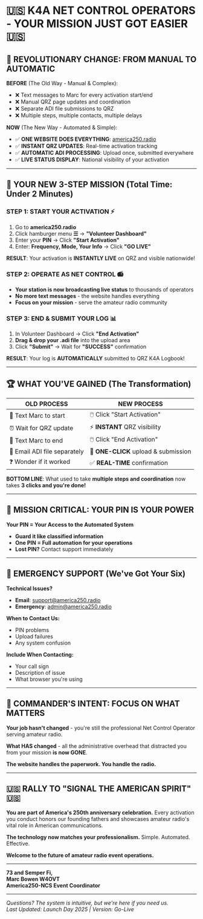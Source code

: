 # 🇺🇸 **K4A NET CONTROL OPERATORS - YOUR MISSION JUST GOT EASIER** 🇺🇸

## **🎯 REVOLUTIONARY CHANGE: FROM MANUAL TO AUTOMATIC**

**BEFORE** (The Old Way - Manual & Complex):
- ❌ Text messages to Marc for every activation start/end
- ❌ Manual QRZ page updates and coordination  
- ❌ Separate ADI file submissions to QRZ
- ❌ Multiple steps, multiple contacts, multiple delays

**NOW** (The New Way - Automated & Simple):
- ✅ **ONE WEBSITE DOES EVERYTHING**: [america250.radio](https://america250.radio)
- ✅ **INSTANT QRZ UPDATES**: Real-time activation tracking  
- ✅ **AUTOMATIC ADI PROCESSING**: Upload once, submitted everywhere
- ✅ **LIVE STATUS DISPLAY**: National visibility of your activation

---

## 🚀 **YOUR NEW 3-STEP MISSION** (Total Time: Under 2 Minutes)

### **STEP 1: START YOUR ACTIVATION** ⚡
1. Go to **america250.radio**
2. Click hamburger menu **☰** → **"Volunteer Dashboard"**
3. Enter your **PIN** → Click **"Start Activation"**
4. Enter: **Frequency, Mode, Your Info** → Click **"GO LIVE"**

**RESULT**: Your activation is **INSTANTLY LIVE** on QRZ and visible nationwide!

### **STEP 2: OPERATE AS NET CONTROL** 📻
- **Your station is now broadcasting live status** to thousands of operators
- **No more text messages** - the website handles everything
- **Focus on your mission** - serve the amateur radio community

### **STEP 3: END & SUBMIT YOUR LOG** 📊
1. In Volunteer Dashboard → Click **"End Activation"**
2. **Drag & drop your .adi file** into the upload area
3. Click **"Submit"** → Wait for **"SUCCESS"** confirmation

**RESULT**: Your log is **AUTOMATICALLY** submitted to QRZ K4A Logbook!

---

## 🏆 **WHAT YOU'VE GAINED** (The Transformation)

| **OLD PROCESS** | **NEW PROCESS** |
|----------------|----------------|
| 📱 Text Marc to start | 🖱️ Click "Start Activation" |
| ⏰ Wait for QRZ update | ⚡ **INSTANT** QRZ visibility |
| 📱 Text Marc to end | 🖱️ Click "End Activation" |
| 📧 Email ADI file separately | 📁 **ONE-CLICK** upload & submission |
| ❓ Wonder if it worked | ✅ **REAL-TIME** confirmation |

**BOTTOM LINE**: What used to take **multiple steps and coordination** now takes **3 clicks and you're done!**

---

## 🎯 **MISSION CRITICAL: YOUR PIN IS YOUR POWER**

**Your PIN = Your Access to the Automated System**
- **Guard it like classified information**
- **One PIN = Full automation for your operations**  
- **Lost PIN?** Contact support immediately

---

## 🚨 **EMERGENCY SUPPORT** (We've Got Your Six)

**Technical Issues?**
- **Email**: support@america250.radio
- **Emergency**: admin@america250.radio

**When to Contact Us:**
- PIN problems
- Upload failures  
- Any system confusion

**Include When Contacting:**
- Your call sign
- Description of issue
- What browser you're using

---

## 🏅 **COMMANDER'S INTENT: FOCUS ON WHAT MATTERS**

**Your job hasn't changed** - you're still the professional Net Control Operator serving amateur radio.

**What HAS changed** - all the administrative overhead that distracted you from your mission **is now GONE**.

**The website handles the paperwork. You handle the radio.**

---

## 🇺🇸 **RALLY TO "SIGNAL THE AMERICAN SPIRIT"** 🇺🇸

**You are part of America's 250th anniversary celebration.** Every activation you conduct honors our founding fathers and showcases amateur radio's vital role in American communications.

**The technology now matches your professionalism.** Simple. Automated. Effective.

**Welcome to the future of amateur radio event operations.**

---

**73 and Semper Fi,**  
**Marc Bowen W4OVT**  
**America250-NCS Event Coordinator**

---

*Questions? The system is intuitive, but we're here if you need us.*  
*Last Updated: Launch Day 2025 | Version: Go-Live* 